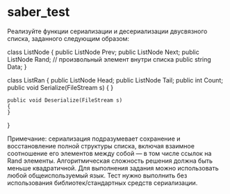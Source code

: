 # saber_test
Реализуйте функции сериализации и десериализации двусвязного списка, заданного следующим образом:

class ListNode
{
    public ListNode Prev;
    public ListNode Next;
    public ListNode Rand; // произвольный элемент внутри списка
    public string Data;
}

class ListRan
{
    public ListNode Head;
    public ListNode Tail;
    public int Count;
    public void Serialize(FileStream s)
    {
    }

    public void Deserialize(FileStream s)
    {
    }
}

Примечание: сериализация подразумевает сохранение и восстановление полной структуры списка, включая взаимное соотношение его элементов между собой — в том числе ссылок на Rand элементы.
Алгоритмическая сложность решения должна быть меньше квадратичной.
Для выполнения задания можно использовать любой общеиспользуемый язык.
Тест нужно выполнить без использования библиотек/стандартных средств сериализации.
